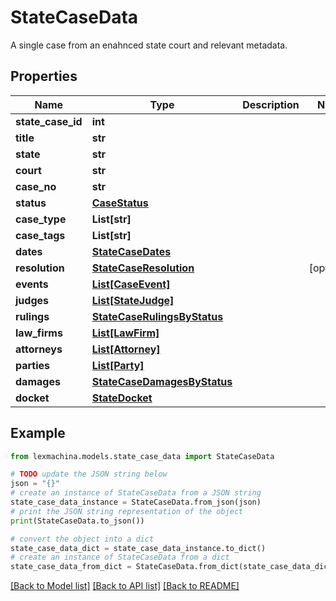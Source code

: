 # StateCaseData

A single case from an enahnced state court and relevant metadata.

## Properties

Name | Type | Description | Notes
------------ | ------------- | ------------- | -------------
**state_case_id** | **int** |  | 
**title** | **str** |  | 
**state** | **str** |  | 
**court** | **str** |  | 
**case_no** | **str** |  | 
**status** | [**CaseStatus**](CaseStatus.md) |  | 
**case_type** | **List[str]** |  | 
**case_tags** | **List[str]** |  | 
**dates** | [**StateCaseDates**](StateCaseDates.md) |  | 
**resolution** | [**StateCaseResolution**](StateCaseResolution.md) |  | [optional] 
**events** | [**List[CaseEvent]**](CaseEvent.md) |  | 
**judges** | [**List[StateJudge]**](StateJudge.md) |  | 
**rulings** | [**StateCaseRulingsByStatus**](StateCaseRulingsByStatus.md) |  | 
**law_firms** | [**List[LawFirm]**](LawFirm.md) |  | 
**attorneys** | [**List[Attorney]**](Attorney.md) |  | 
**parties** | [**List[Party]**](Party.md) |  | 
**damages** | [**StateCaseDamagesByStatus**](StateCaseDamagesByStatus.md) |  | 
**docket** | [**StateDocket**](StateDocket.md) |  | 

## Example

```python
from lexmachina.models.state_case_data import StateCaseData

# TODO update the JSON string below
json = "{}"
# create an instance of StateCaseData from a JSON string
state_case_data_instance = StateCaseData.from_json(json)
# print the JSON string representation of the object
print(StateCaseData.to_json())

# convert the object into a dict
state_case_data_dict = state_case_data_instance.to_dict()
# create an instance of StateCaseData from a dict
state_case_data_from_dict = StateCaseData.from_dict(state_case_data_dict)
```
[[Back to Model list]](../README.md#documentation-for-models) [[Back to API list]](../README.md#documentation-for-api-endpoints) [[Back to README]](../README.md)


